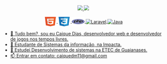 <div align="center">
  <a href="https://github.com/CaiqueJar">
  <img height="180em" src="https://github-readme-stats.vercel.app/api?username=CaiqueJar&show_icons=true&theme=tokyonight&include_all_commits=true&count_private=true">
  <img height="180em" src="https://github-readme-stats.vercel.app/api/top-langs/?username=CaiqueJar&layout=compact&langs_count=7&theme=tokyonight">
</div>
  
  <div style="display: inline_block" align="center"><br>
  <img margin="auto 20px auto 20px" align="center" alt="HTML" height="30" width="40" src="https://raw.githubusercontent.com/devicons/devicon/master/icons/html5/html5-original.svg">
  <img margin="auto 20px auto 20px" align="center" alt="CSS" height="30" width="40" src="https://raw.githubusercontent.com/devicons/devicon/master/icons/css3/css3-original.svg">
  <img margin="auto 20px auto 20px" align="center" alt="PHP" height="30" width="40" src="https://raw.githubusercontent.com/devicons/devicon/master/icons/php/php-original.svg">
  <img margin="auto 20px auto 20px" align="center" alt="Laravel" height="30" width="40" src="https://cdn.jsdelivr.net/gh/devicons/devicon@latest/icons/laravel/laravel-original.svg" />
  <img margin="auto 20px auto 20px" align="center" alt="Java" height="30" width="40" src="https://cdn.jsdelivr.net/gh/devicons/devicon/icons/mysql/mysql-original.svg">
          
 </div>

  
- 👋 Tudo bem?, sou eu Caique Dias, desenvolvedor web e desenvolvedor de jogos nos tempos livres.
- 📘 Estudante de Sistemas da informação, na Impacta.
- 🔭 Estudei Desenvolvimento de sistemas na ETEC de Guaianases. 
- 📫 Entrar em contato: <a href="mailto:caiquedm11@gmail.com">caiquedm11@gmail.com</a>
  
